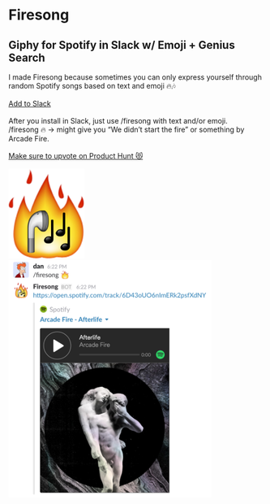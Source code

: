 # Firesong
## Giphy for Spotify in Slack w/ Emoji + Genius Search

I made Firesong because sometimes you can only express yourself through random Spotify songs based on text and emoji 🔥🎶<br /><br />
<a href="http://slashfiresong.com">Add to Slack</a><br /><br />
After you install in Slack, just use /firesong with text and/or emoji.<br />
/firesong 🔥 -> might give you “We didn’t start the fire” or something by Arcade Fire.<br /><br />
<a href="https://www.producthunt.com/posts/firesong">Make sure to upvote on Product Hunt 😻</a><br /><br />
<img alt="Firesong logo" src="https://raw.githubusercontent.com/dnosk/Firesong/master/public/images/firesong.png" width="150">
<br />
<img alt="Screenshot for Firesong" src="https://raw.githubusercontent.com/dnosk/Firesong/master/public/images/screenshot.png" width="400">
